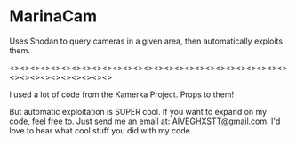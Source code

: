 # MarinaCam
Uses Shodan to query cameras in a given area, then automatically exploits them. 

<><><><><><><><><><><><><><><><><><><><><><><><><><><><><><><><><><><><><>

I used a lot of code from the Kamerka Project. Props to them!

But automatic exploitation is SUPER cool. If you want to expand on my code, feel free to. 
Just send me an email at: AIVEGHXSTT@gmail.com.
I'd love to hear what cool stuff you did with my code. 
